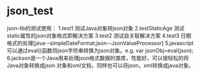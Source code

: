 # json_test
json-lib的测试使用：
1.test1 测试Java对象转json对象
2.testStaticAge 测试static属性的json对象格式即解决方案
3.test2 测试自关联解决方案
4.test3 日期格式的处理[java--simpleDateFormat;json--JsonValueProcessor]
5.javascript 可以通过eval()函数将json字符串转换为json对象。e.g. var jsonObj=eval(json);
6.jackson是一个Java用来处理json格式数据的类库，性能好。可以很轻松的将Java对象转换成json
  对象和xml文档，同样也可以将json，xml转换成java对象。
